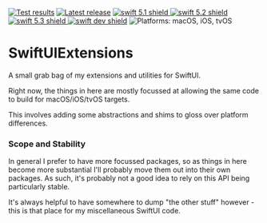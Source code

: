 [comment]: <> (Header Generated by ActionStatus 1.0.2 - 285)

[![Test results][tests shield]][actions] [![Latest release][release shield]][releases] [![swift 5.1 shield] ![swift 5.2 shield] ![swift 5.3 shield] ![swift dev shield]][swift] ![Platforms: macOS, iOS, tvOS][platforms shield]

[release shield]: https://img.shields.io/github/v/release/elegantchaos/SwiftUIExtensions
[platforms shield]: https://img.shields.io/badge/platforms-macOS_iOS_tvOS-lightgrey.svg?style=flat "macOS, iOS, tvOS"
[tests shield]: https://github.com/elegantchaos/SwiftUIExtensions/workflows/Tests/badge.svg
[swift 5.1 shield]: https://img.shields.io/badge/swift-5.1-F05138.svg "Swift 5.1"
[swift 5.2 shield]: https://img.shields.io/badge/swift-5.2-F05138.svg "Swift 5.2"
[swift 5.3 shield]: https://img.shields.io/badge/swift-5.3-F05138.svg "Swift 5.3"
[swift dev shield]: https://img.shields.io/badge/swift-dev-F05138.svg "Swift dev"

[swift]: https://swift.org
[releases]: https://github.com/elegantchaos/SwiftUIExtensions/releases
[actions]: https://github.com/elegantchaos/SwiftUIExtensions/actions

[comment]: <> (End of ActionStatus Header)


# SwiftUIExtensions

A small grab bag of my extensions and utilities for SwiftUI.

Right now, the things in here are mostly focussed at allowing the same code to build for macOS/iOS/tvOS targets.

This involves adding some abstractions and shims to gloss over platform differences.


### Scope and Stability

In general I prefer to have more focussed packages, so as things in here become more substantial I'll probably move them out into their own packages.  As such, it's probably not a good idea to rely on this API being particularly stable.

It's always helpful to have somewhere to dump "the other stuff" however - this is that place for my miscellaneous SwiftUI code.

